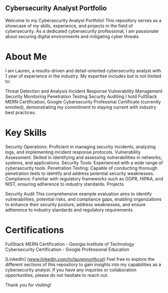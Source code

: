 ## Cybersecurity Analyst Portfolio

Welcome to my Cybersecurity Analyst Portfolio! This repository serves as a showcase of my skills, experience, and projects in the field of cybersecurity. As a dedicated cybersecurity professional, I am passionate about securing digital environments and mitigating cyber threats.

# About Me

I am Lauren, a results-driven and detail-oriented cybersecurity analyst with 1 year of experience in the industry. My expertise includes but is not limited to:

Threat Detection and Analysis
Incident Response
Vulnerability Management
Security Monitoring
Penetration Testing
Security Auditing
I hold FullStack MERN Certification, Google Cybersecurity Professinal Certificate (currently enrolled), demonstrating my commitment to staying current with industry best practices.

# Key Skills

Security Operations: Proficient in managing security incidents, analyzing logs, and implementing incident response protocols.
Vulnerability Assessment: Skilled in identifying and assessing vulnerabilities in networks, systems, and applications.
Security Tools: Experienced with a wide range of cybersecurity tools.
Penetration Testing: Capable of conducting thorough penetration tests to identify and address potential security weaknesses.
Compliance: Familiar with regulatory frameworks such as GDPR, HIPAA, and NIST, ensuring adherence to industry standards.
Projects

Security Audit
This comprehensive example evaluation aims to identify vulnerabilities, potential risks, and compliance gaps, enabling organizations to enhance their security posture, address weaknesses, and ensure adherence to industry standards and regulatory requirements. 

<!--[Project Name 2]
[Repeat the format for each project, showcasing a variety of experiences and skills.] -->

# Certifications

FullStack MERN Certification - Georgia Institute of Technology
Cybersecurity Certification - Google Professional Education 

<!--Education

[Degree Earned, e.g., Bachelor of Science in Cybersecurity] - [University Name, Graduation Year]
Contact Information -->

[LinkedIn] (www.linkedin.com/in/laurennorthcut)
Feel free to explore the different sections of this repository to gain insights into my capabilities as a cybersecurity analyst. If you have any inquiries or collaboration opportunities, please do not hesitate to reach out.

Thank you for visiting!

<!-- [Optional: Add badges or icons for certifications, LinkedIn, etc.] --> 